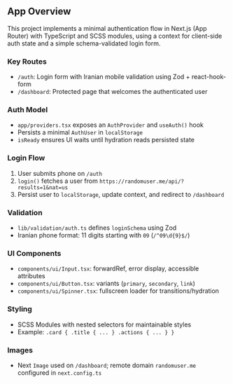 ## App Overview

This project implements a minimal authentication flow in Next.js (App Router) with TypeScript and SCSS modules, using a context for client-side auth state and a simple schema-validated login form.

### Key Routes
- `/auth`: Login form with Iranian mobile validation using Zod + react-hook-form
- `/dashboard`: Protected page that welcomes the authenticated user

### Auth Model
- `app/providers.tsx` exposes an `AuthProvider` and `useAuth()` hook
- Persists a minimal `AuthUser` in `localStorage`
- `isReady` ensures UI waits until hydration reads persisted state

### Login Flow
1. User submits phone on `/auth`
2. `login()` fetches a user from `https://randomuser.me/api/?results=1&nat=us`
3. Persist user to `localStorage`, update context, and redirect to `/dashboard`

### Validation
- `lib/validation/auth.ts` defines `loginSchema` using Zod
- Iranian phone format: 11 digits starting with `09` (`/^09\d{9}$/`)

### UI Components
- `components/ui/Input.tsx`: forwardRef, error display, accessible attributes
- `components/ui/Button.tsx`: variants (`primary`, `secondary`, `link`)
- `components/ui/Spinner.tsx`: fullscreen loader for transitions/hydration

### Styling
- SCSS Modules with nested selectors for maintainable styles
- Example: `.card { .title { ... } .actions { ... } }`

### Images
- Next `Image` used on `/dashboard`; remote domain `randomuser.me` configured in `next.config.ts`



